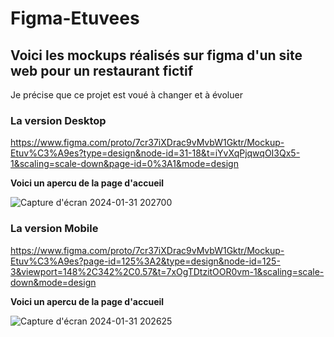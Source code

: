 # Figma-Etuvees
## Voici les mockups réalisés sur figma d'un site web pour un restaurant fictif 
Je précise que ce projet est voué à changer et à évoluer

### La version Desktop
https://www.figma.com/proto/7cr37iXDrac9vMvbW1Gktr/Mockup-Etuv%C3%A9es?type=design&node-id=31-18&t=iYvXqPjqwqOI3Qx5-1&scaling=scale-down&page-id=0%3A1&mode=design

**Voici un apercu de la page d'accueil**

![Capture d'écran 2024-01-31 202700](https://github.com/DHylan97/Figma-Etuvees/assets/86422525/4dc78a55-f815-473c-bf19-fa4714ab1567)


### La version Mobile
https://www.figma.com/proto/7cr37iXDrac9vMvbW1Gktr/Mockup-Etuv%C3%A9es?page-id=125%3A2&type=design&node-id=125-3&viewport=148%2C342%2C0.57&t=7xOgTDtzitOOR0vm-1&scaling=scale-down&mode=design

**Voici un apercu de la page d'accueil**

![Capture d'écran 2024-01-31 202625](https://github.com/DHylan97/Figma-Etuvees/assets/86422525/4e103895-f077-4597-adb1-3c8df97c6b81)
